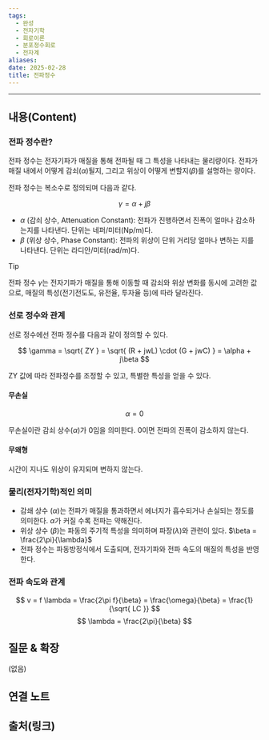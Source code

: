 ```yaml
---
tags:
  - 완성
  - 전자기학
  - 회로이론
  - 분포정수회로
  - 전자계
aliases: 
date: 2025-02-28
title: 전파정수
---
```


---

## 내용(Content)

### 전파 정수란?

전파 정수는 전자기파가 매질을 통해 전파될 때 그 특성을 나타내는 물리량이다. 전파가 매질 내에서 어떻게 감쇠($\alpha$)될지, 그리고 위상이 어떻게 변할지($\beta$)를 설명하는 량이다. 

전파 정수는 복소수로 정의되며 다음과 같다.

$$
\gamma = \alpha + j\beta
$$

- $\alpha$ (감쇠 상수, Attenuation Constant): 전파가 진행하면서 진폭이 얼마나 감소하는지를 나타낸다. 단위는 네퍼/미터(Np/m)다. 
- $\beta$ (위상 상수, Phase Constant): 전파의 위상이 단위 거리당 얼마나 변하는 지를 나타낸다. 단위는 라디안/미터(rad/m)다.

>[!tip]
>전파 정수 $\gamma$는 전자기파가 매질을 통해 이동할 때 감쇠와 위상 변화를 동시에 고려한 값으로, 매질의 특성(전기전도도, 유전율, 투자율 등)에 따라 달라진다.

### 선로 정수와 관계

선로 정수에선 전파 정수를 다음과 같이 정의할 수 있다.

$$
\gamma = \sqrt{ ZY } = \sqrt{ (R + jwL) \cdot (G + jwC) } = \alpha + j\beta
$$

ZY 값에 따라 전파정수를 조정할 수 있고, 특별한 특성을 얻을 수 있다.

#### 무손실

$$
\alpha = 0
$$

무손실이란 감쇠 상수($\alpha$)가 0임을 의미한다. 0이면 전파의 진폭이 감소하지 않는다.

#### 무왜형

시간이 지나도 위상이 유지되며 변하지 않는다.



### 물리(전자기학)적인 의미

- 감쇄 상수 ($\alpha$)는 전파가 매질을 통과하면서 에너지가 흡수되거나 손실되는 정도를 의미한다. $\alpha$가 커질 수록 전파는 약해진다.
- 위상 상수 ($\beta$)는 파동의 주기적 특성을 의미하며 파장($\lambda$)와 관련이 있다. $\beta = \frac{2\pi}{\lambda}$
- 전파 정수는 파동방정식에서 도출되며, 전자기파와 전파 속도의 매질의 특성을 반영한다.


### 전파 속도와 관계

$$
v = f \lambda = \frac{2\pi f}{\beta} = \frac{\omega}{\beta} = \frac{1}{\sqrt{ LC }}
$$
$$
\lambda = \frac{2\pi}{\beta}
$$



## 질문 & 확장

(없음)

## 연결 노트

## 출처(링크)





